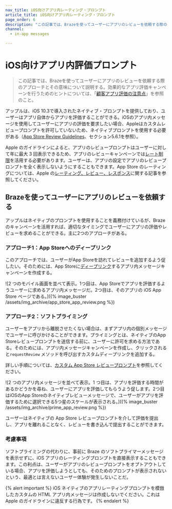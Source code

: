 ```yaml
---
nav_title: iOS向けアプリ内レーティング・プロンプト
article_title: iOS向けアプリ内レーティング・プロンプト
page_order: 6
description: "この記事では、Brazeを使ってユーザーにアプリのレビューを依頼する際のアプローチとその意味について説明する。"
channel:
  - in-app messages

---
```


# iOS向けアプリ内評価プロンプト

> この記事では、Brazeを使ってユーザーにアプリのレビューを依頼する際のアプローチとその意味について説明する。効果的なアプリ評価キャンペーンを行うためのヒントについては、「[顧客アプリ評価の注意点](https://www.braze.com/resources/articles/the-dos-and-donts-of-customer-app-ratings)」を参照のこと。

アップルは、iOS 10.3で導入されたネイティブ・プロンプトを提供しており、ユーザーはアプリ自体からアプリを評価することができる。iOSのアプリ内メッセージを使用してユーザーにアプリの評価を要求したい場合、Appleはカスタムレビュープロンプトを許可していないため、ネイティブプロンプトを使用する必要がある（[App Store Review Guidelines](https://developer.apple.com/app-store/review/guidelines/#code-of-conduct)、セクション5.6.1を参照）。

Apple のガイドラインによると、アプリのレビュープロンプトはユーザーに対して年に最大 3 回表示できるため、アプリのレビューキャンペーンでは[レート制限]({{site.baseurl}}/user_guide/engagement_tools/campaigns/building_campaigns/rate-limiting/)を活用する必要があります。ユーザーは、アプリの設定でアプリのレビュープロンプトを全く表示しないようにすることもできます。App Store のレーティングについては、Apple の[レーティング、レビュー、レスポンス](https://developer.apple.com/app-store/ratings-and-reviews/)に関する記事を参照してください。

## Brazeを使ってユーザーにアプリのレビューを依頼する

アップルはネイティブのプロンプトを使用することを義務付けているが、Brazeのキャンペーンを活用すれば、適切なタイミングでユーザーにアプリの評価やレビューを求めることができる。主に2つのアプローチがある。

### アプローチ1：App Storeへのディープリンク

このアプローチでは、ユーザーがApp Storeを訪れてレビューを追加するよう促したい。そのためには、App Storeに[ディープリンク]({{site.baseurl}}/user_guide/personalization_and_dynamic_content/deep_linking_to_in-app_content/)するアプリ内メッセージキャンペーンを作成する。

![2 つのモバイル画面を並べて表示。1つ目は、App Storeでアプリを評価するようユーザーに求めるアプリ内メッセージだ。2つ目は、そのアプリの iOS App Store ページである。]({% image_buster /assets/img_archive/app_store_app_review.png %})

### アプローチ2：ソフトプライミング

ユーザーをアプリから離脱させたくない場合は、まずアプリ内の個別メッセージでユーザーに呼びかけることができます。プライミングとは、ネイティブのApp Storeレビュープロンプトを送信する前に、ユーザーに許可を求める方法である。そのためには、アプリ内メッセージキャンペーンを作成し、クリックされると`requestReview` メソッドを呼び出すカスタムディープリンクを追加する。 

詳しい手順については、[カスタム App Store レビュープロンプト]({{site.baseurl}}/developer_guide/in_app_messages/customization/#swift_customizing-the-app-store-review-prompt)を参照してください。

![2 つのアプリ内メッセージを並べて表示。1 つ目は、アプリを評価する時間があるかどうかを尋ね、ユーザーにアプリを評価してもらうよう促します。2つ目はiOSのApp Storeのネイティブレビューメッセージで、ユーザーがアプリを評価するために選択できる5つ星のスケールが表示される。]({% image_buster /assets/img_archive/prime_app_review.png %})

ユーザーはネイティブの App Store レビュープロンプトを介して評価を提出し、アプリを離れることなく、レビューを書き込んで提出することができます。

### 考慮事項

ソフトプライミングの代わりに、事前に Braze のソフトプライマーメッセージを表示せずに、iOS アプリのレーティングプロンプトを直接表示することもできます。この利点は、ユーザーがアプリのレビュープロンプトをオプトアウトしている場合、アプリを評価しようとしても、そのためのプロンプトが表示されないという、最適とは言えないユーザー体験が発生しないことだ。

{% alert important %}
iOS ネイティブのアプリレーティングプロンプトを模倣したカスタムの HTML アプリ内メッセージは作成しないでください。これは Apple のガイドラインに違反する行為です。
{% endalert %}

